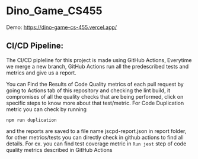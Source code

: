 # Dino_Game_CS455

Demo: https://dino-game-cs-455.vercel.app/

## CI/CD Pipeline:

The CI/CD pipleline for this project is made using GitHub Actions, Everytime we merge a new branch,
GitHub Actions run all the predescribed tests and metrics and give us a report.

You can Find the Results of Code Quality metrics of each pull request by going to Actions tab of this repository
and checking the lint build, it compromises of all the quality checks that are being performed, click on specific
steps to know more about that test/metric. For Code Duplication metric you can check by running

`npm run duplication`

and the reports are saved to a file name jscpd-report.json in report folder, for other metrics/tests you can directly
check in github actions to find all details. For ex. you can find test coverage metric in `Run jest` step of code
quality metrics described in GitHub Actions
